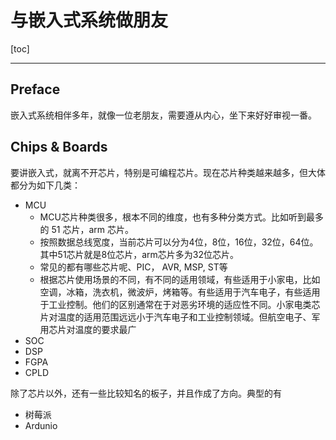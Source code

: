 # 与嵌入式系统做朋友

[toc]

---

## Preface

嵌入式系统相伴多年，就像一位老朋友，需要遵从内心，坐下来好好审视一番。

## Chips & Boards

要讲嵌入式，就离不开芯片，特别是可编程芯片。现在芯片种类越来越多，但大体都分为如下几类：

- MCU
    - MCU芯片种类很多，根本不同的维度，也有多种分类方式。比如听到最多的 51 芯片，arm 芯片。
    - 按照数据总线宽度，当前芯片可以分为4位，8位，16位，32位，64位。其中51芯片就是8位芯片，arm芯片多为32位芯片。
    - 常见的都有哪些芯片呢、PIC， AVR, MSP, ST等
    - 根据芯片使用场景的不同，有不同的适用领域，有些适用于小家电，比如空调，冰箱，洗衣机，微波炉，烤箱等。有些适用于汽车电子，有些适用于工业控制。他们的区别通常在于对恶劣环境的适应性不同。小家电类芯片对温度的适用范围远远小于汽车电子和工业控制领域。但航空电子、军用芯片对温度的要求最广
- SOC
- DSP
- FGPA
- CPLD

除了芯片以外，还有一些比较知名的板子，并且作成了方向。典型的有

- 树莓派
- Ardunio


